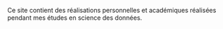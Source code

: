 Ce site contient des réalisations personnelles et académiques réalisées pendant mes études en science des données.
